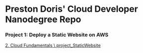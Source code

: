 # Preston Doris' Cloud Developer Nanodegree Repo

### Project 1: Deploy a Static Website on AWS
[2. Cloud Fundamentals \ project_StaticWebsite](https://github.com/prestondoris/UdacityCloudDeveloper/tree/master/2.%20CloudFundamentals/project_StaticWebsite)